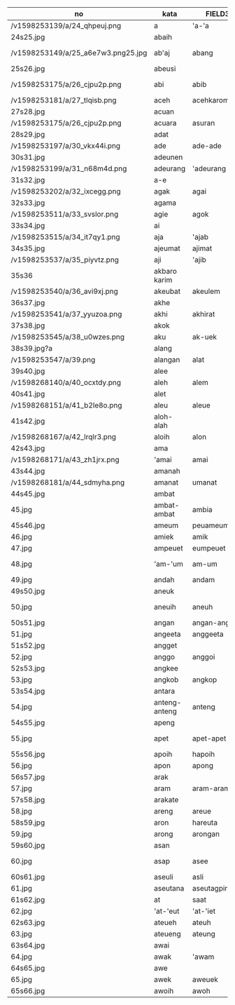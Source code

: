 |no                                |kata         |FIELD3         |FIELD4   |FIELD5     |FIELD6   |FIELD7   |FIELD8  |FIELD9  |FIELD10    |FIELD11  |FIELD12        |FIELD13|FIELD14|FIELD15  |FIELD16 |FIELD17|FIELD18    |
|----------------------------------|-------------|---------------|---------|-----------|---------|---------|--------|--------|-----------|---------|---------------|-------|-------|---------|--------|-------|-----------|
|/v1598253139/a/24_qhpeuj.png      |a            |'a-'a          |'ab      |'ab-'ab    |         |         |        |        |           |         |               |       |       |         |        |       |           |
|24s25.jpg                         |abaih        |               |         |           |         |         |        |        |           |         |               |       |       |         |        |       |           |
|/v1598253149/a/25_a6e7w3.png25.jpg|ab'aj        |abang          |abat     |abdo       |abdoraoh |abee     |abeh    |abeudi  |abeujad    |abeuek   |abeueng-abeueng|       |       |         |        |       |           |
|25s26.jpg                         |abeusi       |               |         |           |         |         |        |        |           |         |               |       |       |         |        |       |           |
|/v1598253175/a/26_cjpu2p.png      |abi          |abib           |abiek    |aneuk abiek|abin     |ablak    |abo     |abok    |abu        |abu nawah|abuen          |abuih  |acak   |acan     |        |       |           |
|/v1598253181/a/27_tlqisb.png      |aceh         |acehkarom      |cekarom  |achek      |'achek   |achia    |achiheum|acok    |acu        |         |               |       |       |         |        |       |           |
|27s28.jpg                         |acuan        |               |         |           |         |         |        |        |           |         |               |       |       |         |        |       |           |
|/v1598253175/a/26_cjpu2p.png      |acuara       |asuran         |adab     |adap       |adai     |adak     |adali   |adam    |adan       |'adan    |ada            |adara  |       |         |        |       |           |
|28s29.jpg                         |adat         |               |         |           |         |         |        |        |           |         |               |       |       |         |        |       |           |
|/v1598253197/a/30_vkx44i.png      |ade          |ade-ade        |adee     |adek       |aden     |adeueb   |adeuep  |        |           |         |               |       |       |         |        |       |           |
|30s31.jpg                         |adeunen      |               |         |           |         |         |        |        |           |         |               |       |       |         |        |       |           |
|/v1598253199/a/31_n68m4d.png      |adeurang     |'adeurang      |adi      |adie-adie  |adoe     |adoh     |adu     |'aduan  |'aduat     |aduat    |aduen          |adun   |adueen |         |        |       |           |
|31s32.jpg                         |a-e          |               |         |           |         |         |        |        |           |         |               |       |       |         |        |       |           |
|/v1598253202/a/32_ixcegg.png      |agak         |agai           |agaih    |agah       |agam     |         |        |        |           |         |               |       |       |         |        |       |           |
|32s33.jpg                         |agama        |               |         |           |         |         |        |        |           |         |               |       |       |         |        |       |           |
|/v1598253511/a/33_svslor.png      |agie         |agok           |agu      |aguk       |hagu     |agung    |ah      |ahad    |ahali      |ahaloi   |ahalon         |ahli   |ahloi  |a-i      |'a-'i   |       |           |
|33s34.jpg                         |ai           |               |         |           |         |         |        |        |           |         |               |       |       |         |        |       |           |
|/v1598253515/a/34_it7qy1.png      |aja          |'ajab          |'ajap    |ajai       |ajam     |'ajam    |ajapan  |ajat    |'ajayeb    |ajayeb   |ajayep         |'ajeb  |ajep   |         |        |       |           |
|34s35.jpg                         |ajeumat      |ajimat         |         |           |         |         |        |        |           |         |               |       |       |         |        |       |           |
|/v1598253537/a/35_piyvtz.png      |aji          |'ajib          |'ajip    |ajidan     |ajimat   |ak       |ak-ak   |akat    |akad       |akai     |akan           |ake    |akek   |akei     |akeuba  |       |           |
|35s36                             |akbaro karim |               |         |           |         |         |        |        |           |         |               |       |       |         |        |       |           |
|/v1598253540/a/36_avi9xj.png      |akeubat      |akeulem        |aklem    |akeumak    |akeurab  |akeurap  |        |        |           |         |               |       |       |         |        |       |           |
|36s37.jpg                         |akhe         |               |         |           |         |         |        |        |           |         |               |       |       |         |        |       |           |
|/v1598253541/a/37_yyuzoa.png      |akhi         |akhirat        |aki      |akibat     |akikah   |akirat   |akit    |'akla   |aklaih     |akeulaih |aklam          |a'lam  |aklem  |ako      |akob    |akop   |           |
|37s38.jpg                         |akok         |               |         |           |         |         |        |        |           |         |               |       |       |         |        |       |           |
|/v1598253545/a/38_u0wzes.png      |aku          |ak-uek         |'ala     |'akla      |a'ala    |alak     |alaedin |alaih   |alam       |a'lam    |alamat         |'alamat|       |         |        |       |           |
|38s39.jpg?a                       |alang        |               |         |           |         |         |        |        |           |         |               |       |       |         |        |       |           |
|/v1598253547/a/39.png             |alangan      |alat           |ale      |           |         |         |        |        |           |         |               |       |       |         |        |       |           |
|39s40.jpg                         |alee         |               |         |           |         |         |        |        |           |         |               |       |       |         |        |       |           |
|/v1598268140/a/40_ocxtdy.png      |aleh         |alem           |alen     |alepeulam  |         |         |        |        |           |         |               |       |       |         |        |       |           |
|40s41.jpg                         |alet         |               |         |           |         |         |        |        |           |         |               |       |       |         |        |       |           |
|/v1598268151/a/41_b2le8o.png      |aleu         |aleue          |aleuham  |aleuhamdu  |aleuhat  |aleukisah|aleupiah|alpiah  |ali        |aliah    |aliyah         |Allah  |Allahu |         |        |       |           |
|41s42.jpg                         |aloh-alah    |               |         |           |         |         |        |        |           |         |               |       |       |         |        |       |           |
|/v1598268167/a/42_lrqlr3.png      |aloih        |alon           |halon    |apiah      |alpiyah  |alu-alu  |aluan   |alue    |alumat     |'alumat  |am             |'am    |       |         |        |       |           |
|42s43.jpg                         |ama          |               |         |           |         |         |        |        |           |         |               |       |       |         |        |       |           |
|/v1598268171/a/43_zh1jrx.png      |'amai        |amai           |amak     |aman       |         |         |        |        |           |         |               |       |       |         |        |       |           |
|43s44.jpg                         |amanah       |               |         |           |         |         |        |        |           |         |               |       |       |         |        |       |           |
|/v1598268181/a/44_sdmyha.png      |amanat       |umanat         |amarah   |marah      |amat     |amba     |ambang  |        |           |         |               |       |       |         |        |       |           |
|44s45.jpg                         |ambat        |               |         |           |         |         |        |        |           |         |               |       |       |         |        |       |           |
|45.jpg                            |ambat-ambat  |ambia          |ambiya   |ambong     |ambu-ambu|ame      |ameng   |        |           |         |               |       |       |         |        |       |           |
|45s46.jpg                         |ameum        |peuameum       |         |           |         |         |        |        |           |         |               |       |       |         |        |       |           |
|46.jpg                            |amiek        |amik           |amilan   |amin       |ampeh    |ampeudu  |ampeueng|ampeung |           |         |               |       |       |         |        |       |           |
|47.jpg                            |ampeuet      |eumpeuet       |amplah   |amplaih    |ampon    |ampong   |ampu    |        |           |         |               |       |       |         |        |       |           |
|48.jpg                            |'am-'um      |am-um          |an       |'an        |ok anak  |anakan   |analan  |ancak   |ancak-ancak|anco     |               |       |       |         |        |       |           |
|49.jpg                            |andah        |andam          |andara   |ajine      |amjinet  |anjong   |anen    |        |           |         |               |       |       |         |        |       |           |
|49s50.jpg                         |aneuk        |               |         |           |         |         |        |        |           |         |               |       |       |         |        |       |           |
|50.jpg                            |aneuih       |aneuh          |ang-ang  |ang-ong    |         |         |        |        |           |         |               |       |       |         |        |       |           |
|50s51.jpg                         |angan        |angan-angan    |         |           |         |         |        |        |           |         |               |       |       |         |        |       |           |
|51.jpg                            |angeeta      |anggeeta       |anggeta  |angen      |siangen  |         |        |        |           |         |               |       |       |         |        |       |           |
|51s52.jpg                         |angget       |               |         |           |         |         |        |        |           |         |               |       |       |         |        |       |           |
|52.jpg                            |anggo        |anggoi         |anggok   |angka      |angkara  |angkasa  |angkat  |angkatan|           |         |               |       |       |         |        |       |           |
|52s53.jpg                         |angkee       |               |         |           |         |         |        |        |           |         |               |       |       |         |        |       |           |
|53.jpg                            |angkob       |angkop         |angkot   |angoih     |angoh    |hangoh   |hangoih |ansa    |angsa      |anianya  |anika          |ano    |anoe   |anogreuha|nogreuha|nograh |antakeusuma|
|53s54.jpg                         |antara       |               |         |           |         |         |        |        |           |         |               |       |       |         |        |       |           |
|54.jpg                            |anteng-anteng|anteng         |antok    |hantok     |antosan  |a-o      |ak-ok   |apa     |apai       |aphai    |afai           |apak   |apam   |         |        |       |           |
|54s55.jpg                         |apeng        |               |         |           |         |         |        |        |           |         |               |       |       |         |        |       |           |
|55.jpg                            |apet         |apet-apet      |apeulai  |teuapeulai |apeuret  |apiun    |apit    |hapit   |apo        |apoh-apah|               |       |       |         |        |       |           |
|55s56.jpg                         |apoih        |hapoih         |         |           |         |         |        |        |           |         |               |       |       |         |        |       |           |
|56.jpg                            |apon         |apong          |apuah    |apui       |arab     |arap     |'arab   |arabi   |arah       |araih    |               |       |       |         |        |       |           |
|56s57.jpg                         |arak         |               |         |           |         |         |        |        |           |         |               |       |       |         |        |       |           |
|57.jpg                            |aram         |aram-aram      |arang    |arat       |are      |areh     |        |        |           |         |               |       |       |         |        |       |           |
|57s58.jpg                         |arakate      |               |         |           |         |         |        |        |           |         |               |       |       |         |        |       |           |
|58.jpg                            |areng        |areue          |areuga   |areupah    |arafah   |ariet    |arit    |aripin  |aroh       |aroih    |               |       |       |         |        |       |           |
|58s59.jpg                         |aron         |hareuta        |         |           |         |         |        |        |           |         |               |       |       |         |        |       |           |
|59.jpg                            |arong        |arongan        |asa      |asah       |asahan   |asai     |asam    |        |           |         |               |       |       |         |        |       |           |
|59s60.jpg                         |asan         |               |         |           |         |         |        |        |           |         |               |       |       |         |        |       |           |
|60.jpg                            |asap         |asee           |aseh-aseh|asek       |asen     |aseng    |aseuka  |        |           |         |               |       |       |         |        |       |           |
|60s61.jpg                         |aseuli       |asli           |aseuliah |           |         |         |        |        |           |         |               |       |       |         |        |       |           |
|61.jpg                            |aseutana     |aseutagpirollah|asi      |asob       |asop     |asoe     |        |        |           |         |               |       |       |         |        |       |           |
|61s62.jpg                         |at           |saat           |         |           |         |         |        |        |           |         |               |       |       |         |        |       |           |
|62.jpg                            |'at-'eut     |'at-'iet       |'at-'uet |atawa      |ate      |         |        |        |           |         |               |       |       |         |        |       |           |
|62s63.jpg                         |ateueh       |ateuh          |         |           |         |         |        |        |           |         |               |       |       |         |        |       |           |
|63.jpg                            |ateueng      |ateung         |ato      |atoran     |atot     |atra     |areuta  |ata     |           |         |               |       |       |         |        |       |           |
|63s64.jpg                         |awai         |               |         |           |         |         |        |        |           |         |               |       |       |         |        |       |           |
|64.jpg                            |awak         |'awam          |awam     |awan       |         |         |        |        |           |         |               |       |       |         |        |       |           |
|64s65.jpg                         |awe          |               |         |           |         |         |        |        |           |         |               |       |       |         |        |       |           |
|65.jpg                            |awek         |aweuek         |aweuk    |aweueh     |aweuh    |aweuet   |awib    |awip    |awo        |         |               |       |       |         |        |       |           |
|65s66.jpg                         |awoih        |awoh           |bawoih   |           |         |         |        |        |           |         |               |       |       |         |        |       |           |
